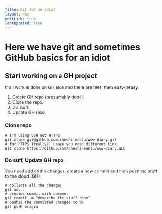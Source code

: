 ```yaml
---
title: Git for an idiot
layout: doc
editLink: true
lastUpdated: true
---
```


# Here we have git and sometimes GitHub basics for an idiot

## Start working on a GH project

If all work is done on GH side and there are files, then easy-peasy.

1. Create GH repo (presumably done).
2. Clone the repo.
3. Do stuff.
4. Update GH repo

### Clone repo

```shell
# I'm using SSH not HTTPS
git clone git@github.com:cheshi-mantu/www-diary.git
# for HTTPS (really?) usage you need different link.
git clone https://github.com/cheshi-mantu/www-diary.git
```

### Do suff, Update GH repo

You need add all the changes, create a new commit and then push the stuff to the cloud (GH).

```shell
# collects all the changes
git add .
# creates commit with comment
git commit -m "describe the stuff done"
# pushes the committed changes to GH
git push origin
```